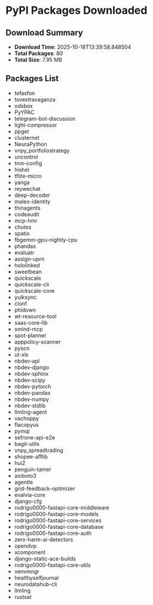 # PyPI Packages Downloaded

## Download Summary
- **Download Time**: 2025-10-18T13:39:58.848504
- **Total Packages**: 80
- **Total Size**: 7.95 MB

## Packages List
- tefasfon
- tovextravaganza
- odsbox
- PyYPAC
- telegram-bot-discussion
- light-compressor
- ppget
- clusternet
- NeuraPython
- vnpy_portfoliostrategy
- uncontrol
- tnm-config
- hishel
- tflite-micro
- yanga
- reywechat
- deep-decoder
- maleo-identity
- thinagents
- codeaudit
- mcp-hmr
- chutes
- spatio
- fbgemm-gpu-nightly-cpu
- phandas
- evaluatr
- assign-uprn
- hololinked
- sweetbean
- quickscale
- quickscale-cli
- quickscale-core
- yulksync
- clonf
- phidown
- wt-resource-tool
- saas-core-lib
- xmind-mcp
- spot-planner
- apppolicy-scanner
- pyscn
- ut-xls
- nbdev-apl
- nbdev-django
- nbdev-sphinx
- nbdev-scipy
- nbdev-pytorch
- nbdev-pandas
- nbdev-numpy
- nbdev-stdlib
- llmling-agent
- vachoppy
- flacopyus
- pymqi
- sefrone-api-e2e
- bagit-utils
- vnpy_spreadtrading
- shopee-afflib
- hui2
- penguin-tamer
- aioboto3
- agentle
- grid-feedback-optimizer
- evalvia-core
- django-cfg
- rodrigo0000-fastapi-core-middleware
- rodrigo0000-fastapi-core-models
- rodrigo0000-fastapi-core-services
- rodrigo0000-fastapi-core-database
- rodrigo0000-fastapi-core-auth
- zero-harm-ai-detectors
- opendvp
- xcomponent
- django-static-ace-builds
- rodrigo0000-fastapi-core-utils
- venvmngr
- healthyselfjournal
- neurodatahub-cli
- llmling
- rustsat
